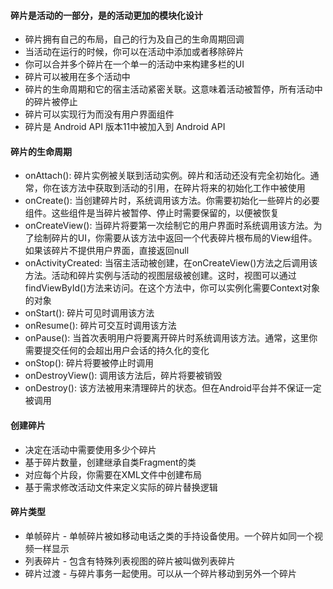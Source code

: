 #### 碎片是活动的一部分，是的活动更加的模块化设计
- 碎片拥有自己的布局，自己的行为及自己的生命周期回调
- 当活动在运行的时候，你可以在活动中添加或者移除碎片
- 你可以合并多个碎片在一个单一的活动中来构建多栏的UI
- 碎片可以被用在多个活动中
- 碎片的生命周期和它的宿主活动紧密关联。这意味着活动被暂停，所有活动中的碎片被停止
- 碎片可以实现行为而没有用户界面组件
- 碎片是 Android API 版本11中被加入到 Android API

#### 碎片的生命周期
- onAttach(): 碎片实例被关联到活动实例。碎片和活动还没有完全初始化。通常，你在该方法中获取到活动的引用，在碎片将来的初始化工作中被使用
- onCreate(): 当创建碎片时，系统调用该方法。你需要初始化一些碎片的必要组件。这些组件是当碎片被暂停、停止时需要保留的，以便被恢复
- onCreateView(): 当碎片将要第一次绘制它的用户界面时系统调用该方法。为了绘制碎片的UI，你需要从该方法中返回一个代表碎片根布局的View组件。如果该碎片不提供用户界面，直接返回null
- onActivityCreated: 当宿主活动被创建，在onCreateView()方法之后调用该方法。活动和碎片实例与活动的视图层级被创建。这时，视图可以通过findViewById()方法来访问。在这个方法中，你可以实例化需要Context对象的对象
- onStart(): 碎片可见时调用该方法
- onResume(): 碎片可交互时调用该方法
- onPause(): 当首次表明用户将要离开碎片时系统调用该方法。通常，这里你需要提交任何的会超出用户会话的持久化的变化
- onStop(): 碎片将要被停止时调用
- onDestroyView(): 调用该方法后，碎片将要被销毁
- onDestroy(): 该方法被用来清理碎片的状态。但在Android平台并不保证一定被调用

#### 创建碎片
- 决定在活动中需要使用多少个碎片
- 基于碎片数量，创建继承自类Fragment的类
- 对应每个片段，你需要在XML文件中创建布局
- 基于需求修改活动文件来定义实际的碎片替换逻辑

#### 碎片类型
- 单帧碎片 - 单帧碎片被如移动电话之类的手持设备使用。一个碎片如同一个视频一样显示
- 列表碎片 - 包含有特殊列表视图的碎片被叫做列表碎片
- 碎片过渡 - 与碎片事务一起使用。可以从一个碎片移动到另外一个碎片
